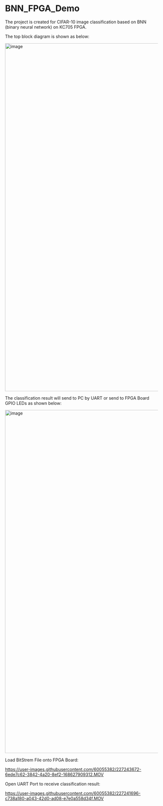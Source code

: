 # BNN_FPGA_Demo
The project is created for CIFAR-10 image classification based on BNN (binary neural network) on KC705 FPGA.

The top block diagram is shown as below:

<img width="1148" alt="image" src="https://user-images.githubusercontent.com/60055382/227195497-2255aa79-fd5b-47af-bc3a-71c5c28dbab1.png">

The classification result will send to PC by UART or send to FPGA Board GPIO LEDs as shown below:

<img width="1132" alt="image" src="https://user-images.githubusercontent.com/60055382/227190906-5d092bf7-1342-4d80-b795-231c618f2224.png">

Load BitStrem File onto FPGA Board:

https://user-images.githubusercontent.com/60055382/227243672-6ede7c62-3842-4a20-8ef2-168627909312.MOV

Open UART Port to receive classification result:

https://user-images.githubusercontent.com/60055382/227241696-c738a180-a043-42d0-ad08-e7e0a558d34f.MOV

